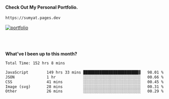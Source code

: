 #### Check Out My Personal Portfolio.
````bash
https://sumyat.pages.dev
````

<a href='https://sumyat.pages.dev/'>
    <img src='https://github.com/sumyat-aung/sumyat-aung/assets/108873224/c9b4f2be-c585-4dd3-84e1-692c3854a6d8' alt='portfolio' align='center' />
</a>


<br />
<br />


<br />
<br />

**What've I been up to this month?**

<!--START_SECTION:waka-->

```txt
Total Time: 152 hrs 8 mins

JavaScript        149 hrs 33 mins ████████████████████████▓   98.01 %
JSON              1 hr            ░░░░░░░░░░░░░░░░░░░░░░░░░   00.66 %
CSS               41 mins         ░░░░░░░░░░░░░░░░░░░░░░░░░   00.45 %
Image (svg)       28 mins         ░░░░░░░░░░░░░░░░░░░░░░░░░   00.31 %
Other             26 mins         ░░░░░░░░░░░░░░░░░░░░░░░░░   00.29 %
```

<!--END_SECTION:waka-->





